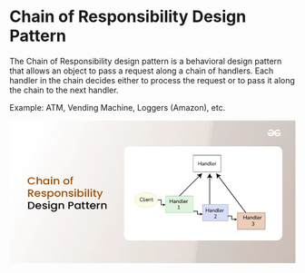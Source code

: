 # Chain of Responsibility Design Pattern

The Chain of Responsibility design pattern is a behavioral design pattern that allows an object to pass a request along a chain of handlers. Each handler in the chain decides either to process the request or to pass it along the chain to the next handler.

Example: ATM, Vending Machine, Loggers (Amazon), etc.

![alt text](image.png)
